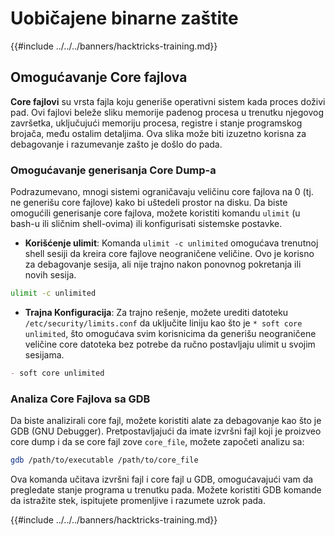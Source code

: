 # Uobičajene binarne zaštite

{{#include ../../../banners/hacktricks-training.md}}

## Omogućavanje Core fajlova

**Core fajlovi** su vrsta fajla koju generiše operativni sistem kada proces doživi pad. Ovi fajlovi beleže sliku memorije padenog procesa u trenutku njegovog završetka, uključujući memoriju procesa, registre i stanje programskog brojača, među ostalim detaljima. Ova slika može biti izuzetno korisna za debagovanje i razumevanje zašto je došlo do pada.

### **Omogućavanje generisanja Core Dump-a**

Podrazumevano, mnogi sistemi ograničavaju veličinu core fajlova na 0 (tj. ne generišu core fajlove) kako bi uštedeli prostor na disku. Da biste omogućili generisanje core fajlova, možete koristiti komandu `ulimit` (u bash-u ili sličnim shell-ovima) ili konfigurisati sistemske postavke.

- **Korišćenje ulimit**: Komanda `ulimit -c unlimited` omogućava trenutnoj shell sesiji da kreira core fajlove neograničene veličine. Ovo je korisno za debagovanje sesija, ali nije trajno nakon ponovnog pokretanja ili novih sesija.
```bash
ulimit -c unlimited
```
- **Trajna Konfiguracija**: Za trajno rešenje, možete urediti datoteku `/etc/security/limits.conf` da uključite liniju kao što je `* soft core unlimited`, što omogućava svim korisnicima da generišu neograničene veličine core datoteka bez potrebe da ručno postavljaju ulimit u svojim sesijama.
```markdown
- soft core unlimited
```
### **Analiza Core Fajlova sa GDB**

Da biste analizirali core fajl, možete koristiti alate za debagovanje kao što je GDB (GNU Debugger). Pretpostavljajući da imate izvršni fajl koji je proizveo core dump i da se core fajl zove `core_file`, možete započeti analizu sa:
```bash
gdb /path/to/executable /path/to/core_file
```
Ova komanda učitava izvršni fajl i core fajl u GDB, omogućavajući vam da pregledate stanje programa u trenutku pada. Možete koristiti GDB komande da istražite stek, ispitujete promenljive i razumete uzrok pada.

{{#include ../../../banners/hacktricks-training.md}}
